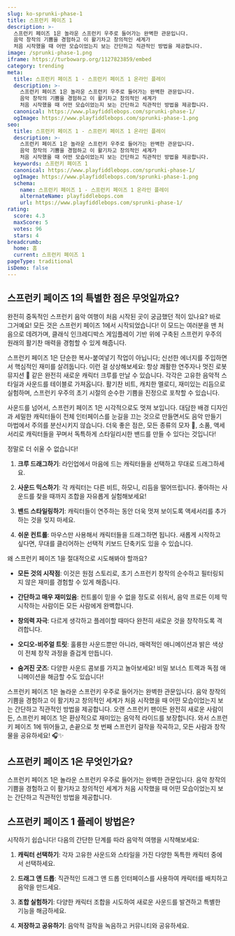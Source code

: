 ```yaml
---
slug: ko-sprunki-phase-1
title: 스프런키 페이즈 1
description: >-
  스프런키 페이즈 1은 놀라운 스프런키 우주로 들어가는 완벽한 관문입니다. 
  음악 창작의 기쁨을 경험하고 이 활기차고 창의적인 세계가 
  처음 시작했을 때 어떤 모습이었는지 보는 간단하고 직관적인 방법을 제공합니다.
image: /sprunki-phase-1.png
iframe: https://turbowarp.org/1127823859/embed
category: trending
meta:
  title: 스프런키 페이즈 1 - 스프런키 페이즈 1 온라인 플레이
  description: >-
    스프런키 페이즈 1은 놀라운 스프런키 우주로 들어가는 완벽한 관문입니다. 
    음악 창작의 기쁨을 경험하고 이 활기차고 창의적인 세계가 
    처음 시작했을 때 어떤 모습이었는지 보는 간단하고 직관적인 방법을 제공합니다.
  canonical: https://www.playfiddlebops.com/sprunki-phase-1/
  ogImage: https://www.playfiddlebops.com/sprunki-phase-1.png
seo:
  title: 스프런키 페이즈 1 - 스프런키 페이즈 1 온라인 플레이
  description: >-
    스프런키 페이즈 1은 놀라운 스프런키 우주로 들어가는 완벽한 관문입니다. 
    음악 창작의 기쁨을 경험하고 이 활기차고 창의적인 세계가 
    처음 시작했을 때 어떤 모습이었는지 보는 간단하고 직관적인 방법을 제공합니다.
  keywords: 스프런키 페이즈 1
  canonical: https://www.playfiddlebops.com/sprunki-phase-1/
  ogImage: https://www.playfiddlebops.com/sprunki-phase-1.png
  schema:
    name: 스프런키 페이즈 1 - 스프런키 페이즈 1 온라인 플레이
    alternateName: playfiddlebops.com
    url: https://www.playfiddlebops.com/sprunki-phase-1/
rating:
  score: 4.3
  maxScore: 5
  votes: 96
  stars: 4
breadcrumb:
  home: 홈
  current: 스프런키 페이즈 1
pageType: traditional
isDemo: false
---
```


## 스프런키 페이즈 1의 특별한 점은 무엇일까요?

완전히 중독적인 스프런키 음악 여행이 처음 시작된 곳이 궁금했던 적이 있나요? 바로 그거예요! 모든 것은 스프런키 페이즈 1에서 시작되었습니다! 이 모드는 여러분을 맨 처음으로 데려가며, 클래식 인크레디박스 게임플레이 기반 위에 구축된 스프런키 우주의 원래의 활기찬 매력을 경험할 수 있게 해줍니다.

스프런키 페이즈 1은 단순한 복사-붙여넣기 작업이 아닙니다; 신선한 에너지를 주입하면서 핵심적인 재미를 살려둡니다. 이런 걸 상상해보세요: 항상 쾌활한 연주자나 멋진 로봇 뮤지션 🤖 같은 완전히 새로운 캐릭터 크루를 만날 수 있습니다. 각각은 고유한 음악적 스타일과 사운드를 테이블로 가져옵니다. 활기찬 비트, 캐치한 멜로디, 재미있는 리듬으로 실험하며, 스프런키 우주의 초기 시절의 순수한 기쁨을 진정으로 포착할 수 있습니다.

사운드를 넘어서, 스프런키 페이즈 1은 시각적으로도 멋져 보입니다. 대담한 배경 디자인과 세밀한 캐릭터들이 전체 인터페이스를 눈길을 끄는 것으로 만들면서도 음악 만들기 마법에서 주의를 분산시키지 않습니다. 더욱 좋은 점은, 모든 종류의 모자 🎩, 소품, 액세서리로 캐릭터들을 꾸며서 독특하게 스타일리시한 밴드를 만들 수 있다는 것입니다!

정말로 더 쉬울 수 없습니다!

1. **크루 드래그하기**: 라인업에서 마음에 드는 캐릭터들을 선택하고 무대로 드래그하세요.

1. **사운드 믹스하기**: 각 캐릭터는 다른 비트, 하모니, 리듬을 떨어뜨립니다. 좋아하는 사운드를 찾을 때까지 조합을 자유롭게 실험해보세요!

1. **밴드 스타일링하기**: 캐릭터들이 연주하는 동안 더욱 멋져 보이도록 액세서리를 추가하는 것을 잊지 마세요.

1. **쉬운 컨트롤**: 마우스만 사용해서 캐릭터들을 드래그하면 됩니다. 새롭게 시작하고 싶다면, 무대를 클리어하는 선택적 키보드 단축키도 있을 수 있습니다.

왜 스프런키 페이즈 1을 절대적으로 시도해봐야 할까요?

- **모든 것의 시작점**: 이것은 원점 스토리로, 초기 스프런키 창작의 순수하고 필터링되지 않은 재미를 경험할 수 있게 해줍니다.

- **간단하고 매우 재미있음**: 컨트롤이 믿을 수 없을 정도로 쉬워서, 음악 프로든 이제 막 시작하는 사람이든 모든 사람에게 완벽합니다.

- **창의력 자극**: 다르게 생각하고 플레이할 때마다 완전히 새로운 것을 창작하도록 격려합니다.

- **오디오-비주얼 트릿**: 훌륭한 사운드뿐만 아니라, 매력적인 애니메이션과 밝은 색상이 전체 창작 과정을 즐겁게 만듭니다.

- **숨겨진 굿즈**: 다양한 사운드 콤보를 가지고 놀아보세요! 비밀 보너스 트랙과 독점 애니메이션을 해금할 수도 있습니다!

스프런키 페이즈 1은 놀라운 스프런키 우주로 들어가는 완벽한 관문입니다. 음악 창작의 기쁨을 경험하고 이 활기차고 창의적인 세계가 처음 시작했을 때 어떤 모습이었는지 보는 간단하고 직관적인 방법을 제공합니다. 오랜 스프런키 팬이든 완전히 새로운 사람이든, 스프런키 페이즈 1은 환상적으로 재미있는 음악적 라이드를 보장합니다. 와서 스프런키 페이즈 1에 뛰어들고, 손끝으로 첫 번째 스프런키 걸작을 작곡하고, 모든 사람과 창작물을 공유하세요! 🎧✨

## 스프런키 페이즈 1은 무엇인가요?

스프런키 페이즈 1은 놀라운 스프런키 우주로 들어가는 완벽한 관문입니다. 음악 창작의 기쁨을 경험하고 이 활기차고 창의적인 세계가 처음 시작했을 때 어떤 모습이었는지 보는 간단하고 직관적인 방법을 제공합니다.

## 스프런키 페이즈 1 플레이 방법은?

시작하기 쉽습니다! 다음의 간단한 단계를 따라 음악적 여행을 시작해보세요:

1. **캐릭터 선택하기**: 각자 고유한 사운드와 스타일을 가진 다양한 독특한 캐릭터 중에서 선택하세요.

1. **드래그 앤 드롭**: 직관적인 드래그 앤 드롭 인터페이스를 사용하여 캐릭터를 배치하고 음악을 만드세요.

1. **조합 실험하기**: 다양한 캐릭터 조합을 시도하여 새로운 사운드를 발견하고 특별한 기능을 해금하세요.

1. **저장하고 공유하기**: 음악적 걸작을 녹음하고 커뮤니티와 공유하세요.